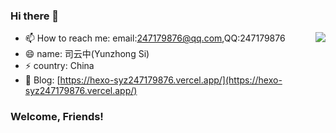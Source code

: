 ### Hi there 👋

<!--
**syz247179876/syz247179876** is a ✨ _special_ ✨ repository because its `README.md` (this file) appears on your GitHub profile.

Here are some ideas to get you started:

- 🔭 I’m currently working on ...
- 🌱 I’m currently learning ...
- 👯 I’m looking to collaborate on ...
- 🤔 I’m looking for help with ...
- 💬 Ask me about ...
- 📫 How to reach me: ...
- 😄 Pronouns: ...
- ⚡ Fun fact: ...
-->

<img align="right" src="https://github-readme-stats.vercel.app/api?username=syz247179876&show_icons=true&hide_title=true">

- 📫 How to reach me: email:247179876@qq.com,QQ:247179876
- 😄 name: 司云中(Yunzhong Si)
- ⚡ country: China
- 🌱 Blog: [https://hexo-syz247179876.vercel.app/](https://hexo-syz247179876.vercel.app/)


### Welcome, Friends!

